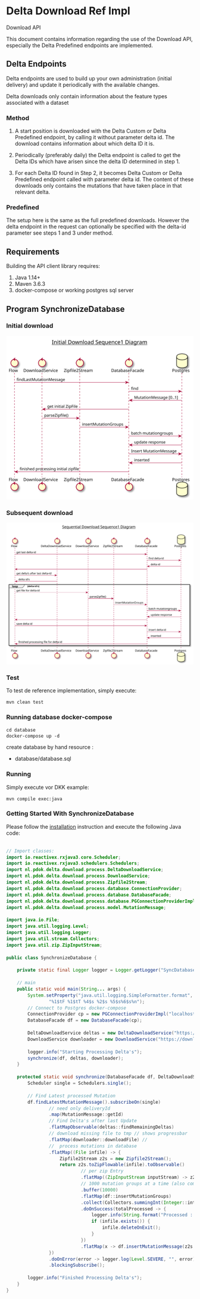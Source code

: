 # Delta Download Ref Impl

Download API

This document contains information regarding the use of the Download API, especially the Delta Predefined endpoints are implemented.

## Delta Endpoints
Delta endpoints are used to build up your own administration (initial delivery) and
update it periodically with the available changes.

Delta downloads only contain information about the feature types associated with a dataset

### Method
1. A start position is downloaded with the Delta Custom or Delta Predefined endpoint,
by calling it without parameter delta id.
The download contains information about which delta ID it is.

2. Periodically (preferably daily) the Delta endpoint is called to get the Delta IDs
which have arisen since the delta ID determined in step 1.
3. For each Delta ID found in Step 2, it becomes Delta Custom or Delta Predefined endpoint
called with parameter delta id.
The content of these downloads only contains the mutations that have taken place in that relevant delta.

### Predefined
The setup here is the same as the full predefined downloads. However
the delta endpoint in the request can optionally be specified with the delta-id parameter
see steps 1 and 3 under method.

## Requirements

Building the API client library requires:
1. Java 1.14+
2. Maven 3.6.3
3. docker-compose or working postgres sql server

## Program SynchronizeDatabase

### Initial download    
<!--
 
@startuml img/programInitial

title __Initial Download Sequence1 Diagram__\n

control Flow

control DownloadService
control Zipfile2Stream

control DatabaseFacade
database Postgres

Flow -> DatabaseFacade: findLastMutationMessage
DatabaseFacade -> Postgres : find
Postgres -> DatabaseFacade: MutationMessage [0..1]

DatabaseFacade -> DownloadService : get initial ZipFile
DownloadService -> Zipfile2Stream : parseZipfile()

Zipfile2Stream -> DatabaseFacade : insertMutationGroups
DatabaseFacade -> Postgres : batch mutationgroups
Postgres -> DatabaseFacade: update response
DatabaseFacade -> Postgres: Insert MutationMessage
Postgres -> DatabaseFacade: inserted 
DatabaseFacade -> Flow: finished processing initial zipfile  

@enduml
-->

![](./img/programInitial.svg)

### Subsequent download

<!-- 
@startuml img/programSubsequent

title __Sequential Download Sequence1 Diagram__\n

control Flow

control DeltaDownloadService
control DownloadService
control Zipfile2Stream

control DatabaseFacade
database Postgres

Flow -> DatabaseFacade: get last delta-id
DatabaseFacade -> Postgres : find delta-id
Postgres -> DatabaseFacade: delta-id
DatabaseFacade -> Flow

Flow -> DeltaDownloadService: get delta's after last delta-id
DeltaDownloadService -> Flow : delta id's

loop delta-id's
Flow -> DownloadService : get file for delta-id
DownloadService -> Zipfile2Stream : parseZipfile()
Zipfile2Stream -> DatabaseFacade : insertMutationGroups
DatabaseFacade -> Postgres : batch mutationgroups
Postgres -> DatabaseFacade: update response
DatabaseFacade -> Flow
Flow -> DatabaseFacade: save delta-id
DatabaseFacade -> Postgres: insert delta-id
Postgres -> DatabaseFacade: inserted
DatabaseFacade -> Flow: finished processing file for delta-id
end

@enduml

-->

![](./img/programSubsequent.svg)

### Test
To test de reference implementation, simply execute:

```shell
mvn clean test
```

### Running database docker-compose

```shell
cd database
docker-compose up -d 
```

create database by hand resource :
- database/database.sql

### Running
Simply execute vor DKK example:

```shell 
mvn compile exec:java
```


### Getting Started With SynchronizeDatabase

Please follow the [installation](#installation) instruction and execute the following Java code:

```java

// Import classes:
import io.reactivex.rxjava3.core.Scheduler;
import io.reactivex.rxjava3.schedulers.Schedulers;
import nl.pdok.delta.download.process.DeltaDownloadService;
import nl.pdok.delta.download.process.DownloadService;
import nl.pdok.delta.download.process.Zipfile2Stream;
import nl.pdok.delta.download.process.database.ConnectionProvider;
import nl.pdok.delta.download.process.database.DatabaseFacade;
import nl.pdok.delta.download.process.database.PGConnectionProviderImpl;
import nl.pdok.delta.download.process.model.MutationMessage;

import java.io.File;
import java.util.logging.Level;
import java.util.logging.Logger;
import java.util.stream.Collectors;
import java.util.zip.ZipInputStream;

public class SynchronizeDatabase {

    private static final Logger logger = Logger.getLogger("SyncDatabase");
    
    // main
    public static void main(String... args) {
        System.setProperty("java.util.logging.SimpleFormatter.format",
                "%1$tF %1$tT %4$s %2$s %5$s%6$s%n");
        // Connect to Postgres docker-compose
        ConnectionProvider cp = new PGConnectionProviderImpl("localhost", 5432, "postgres", "pdok", "pdok");
        DatabaseFacade df = new DatabaseFacade(cp);

        DeltaDownloadService deltas = new DeltaDownloadService("https://downloads.pdok.nl/kadastralekaart/api/v4_0/delta");
        DownloadService downloader = new DownloadService("https://downloads.pdok.nl/kadastralekaart/api/v4_0/delta/predefined/dkk-gml-nl.zip");

        logger.info("Starting Processing Delta's");
        synchronize(df, deltas, downloader);
    }

    protected static void synchronize(DatabaseFacade df, DeltaDownloadService deltas, DownloadService downloader) {
        Scheduler single = Schedulers.single();

        // Find Latest processed Mutation
        df.findLatestMutationMessage().subscribeOn(single)
                // need only deliveryId
                .map(MutationMessage::getId)
                // Find Delta's after last Update
                .flatMapObservable(deltas::findRemainingDeltas)
                // download missing file to tmp // shows progressbar
                .flatMap(downloader::downloadFile) //
                //  process mutations in database
                .flatMap((File infile) -> {
                    Zipfile2Stream z2s = new Zipfile2Stream();
                    return z2s.toZipFlowable(infile).toObservable()
                            // per zip Entry
                            .flatMap((ZipInputStream inputStream) -> z2s.toFlowableMutatie(inputStream).toObservable())
                            // 1000 mutation groups at a time (also commit)
                            .buffer(10000)
                            .flatMap(df::insertMutationGroups)
                            .collect(Collectors.summingInt(Integer::intValue))
                            .doOnSuccess(totalProcessed -> {
                                logger.info(String.format("Processed : %d mutation groups in total", totalProcessed));
                                if (infile.exists()) {
                                    infile.deleteOnExit();
                                }
                            })
                            .flatMap(x -> df.insertMutationMessage(z2s.getMutationMessage())).toObservable();
                })
                .doOnError(error -> logger.log(Level.SEVERE, "", error))
                .blockingSubscribe();

        logger.info("Finished Processing Delta's");
    }
}

```

